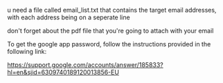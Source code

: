 u need a file called email_list.txt that contains the target email addresses, with each address being on a seperate line 

don't forget about the pdf file that you're going to attach with your email


To get the google app password, follow the instructions provided in the following link:

https://support.google.com/accounts/answer/185833?hl=en&sjid=6309740189120013856-EU
